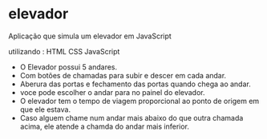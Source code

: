 # elevador
Aplicação que simula um elevador em JavaScript

utilizando :
HTML
CSS
JavaScript

- O Elevador possui 5 andares. 
- Com botões de chamadas para subir e descer em cada andar.
- Aberura das portas e fechamento das portas quando chega ao andar.
- voce pode escolher o andar para no painel do elevador.
- O elevador tem o tempo de viagem proporcional ao ponto de origem em que ele estava.
- Caso alguem chame num andar mais abaixo do que outra chamada acima, ele atende a chamda do andar mais inferior.


